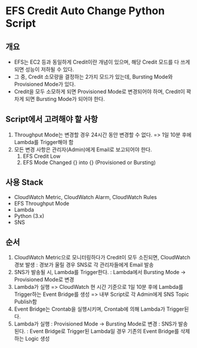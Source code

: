 # EFS Credit Auto Change Python Script

## 개요

- EFS는 EC2 등과 동일하게 Credit이란 개념이 있으며, 해당 Credit 모드를 다 쓰게 되면 성능이 저하될 수 있다.
- 그 중, Credit 소모량을 결정하는 2가지 모드가 있는데, Bursting Mode와 Provisioned Mode가 있다.
- Credit을 모두 소모하게 되면 Provisioned Mode로 변경되어야 하며, Credit이 꽉 차게 되면 Bursting Mode가 되어야 한다.

## Script에서 고려해야 할 사항

1. Throughput Mode는 변경할 경우 24시간 동안 변경할 수 없다.
    => 1일 10분 후에 Lambda를 Trigger해야 함
2. 모든 변경 사항은 관리자(Admin)에게 Email로 보고되어야 한다.
    1) EFS Credit Low
    2) EFS Mode Changed {} into {} (Provisioned or Bursting)

## 사용 Stack

- CloudWatch Metric, CloudWatch Alarm, CloudWatch Rules
- EFS Throughput Mode
- Lambda
- Python (3.x)
- SNS

## 순서

1. CloudWatch Metric으로 모니터링하다가 Credit이 모두 소진되면, CloudWatch 경보 발생
    : 경보가 울릴 경우 SNS로 각 관리자들에게 Email 발송
3. SNS가 발송될 시, Lambda를 Trigger한다.
    : Lambda에서 Bursting Mode -> Provisioned Mode로 변경
4. Lambda가 실행
    => CloudWatch 현 시간 기준으로 1일 10분 후에 Lambda를 Trigger하는 Event Bridge를 생성
    => 내부 Script로 각 Admin에게 SNS Topic Publish함
5. Event Bridge는 Crontab을 실행시키며, Crontab에 의해 Lambda가 Trigger된다.
6. Lambda가 실행
    : Provisioned Mode -> Bursting Mode로 변경
    : SNS가 발송된다.
    : Event Bridge로 Trigger된 Lambda일 경우 기존의 Event Bridge를 삭제하는 Logic 생성